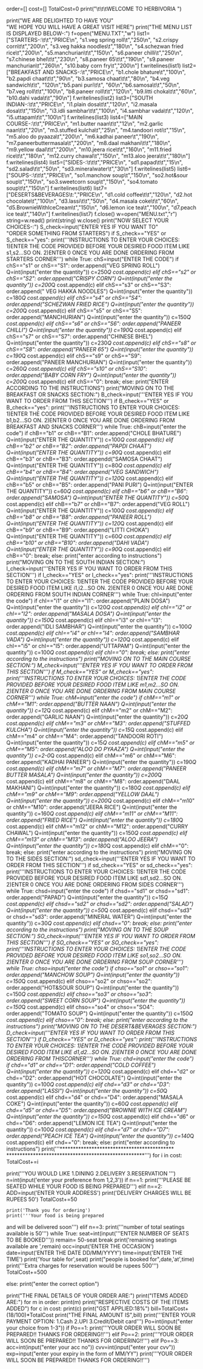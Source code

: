order=[]
cost=[]
TotalCost=0
print("\t\t\tWELCOME TO HERBIVORIA ")

print("WE ARE DELIGHTED TO HAVE YOU"\
      "WE HOPE YOU WILL HAVE A GREAT VISIT HERE")
print("THE MENU LIST IS DISPLAYED BELOW-:")
f=open("MENU.TXT","w")
list1=["STARTERS-:\t\t","PRICE\n",
       "s1.veg spring roll\t","250\n",
       "s2.crispy corn\t\t","200\n",
       "s3.veg hakka noodles\t","180\n",
       "s4.schezwan fried rice\t","200\n",
       "s5.manchurian\t\t","150\n",
       "s6.paneer chilli\t","250\n",
       "s7.chinese bhel\t\t","230\n",
       "s8.paneer 65\t\t","190\n",
       "s9.paneer manchurian\t","260\n",
       "s10.baby corn fry\t","200\n"]
f.writelines(list1)
list2=["BREAKFAST AND SNACKS-:\t","PRICE\n",
       "b1.chole bhature\t","100\n",
       "b2.papdi chaat\t\t","90\n",
       "b3.samosa chaat\t\t","80\n",
       "b4.veg sandwich\t\t",
       "120\n","b5.pani puri\t\t",
       "60\n","b6.samosa\t\t","50\n",
       "b7.veg roll\t\t","100\n",
       "b8.paneer roll\t\t","120\n",
       "b9.litti choka\t\t","60\n",
       "b10.dahi vada\t\t","90\n"]
f.writelines(list2)
list3=["SOUTH INDIAN-:\t\t","PRICE\n",
       "i1.plain dosa\t\t","120\n",
       "i2.masala dosa\t\t","150\n",
       "i3.idli sambhar\t\t","100\n",
       "i4.sambhar vada\t\t","120\n",
       "i5.uttapam\t\t","100\n"]
f.writelines(list3)
list4=["MAIN COURSE-:\t\t","PRICE\n",
       "m1.butter naan\t\t","12\n",
       "m2.garlic naan\t\t","20\n",
       "m3.stuffed kulcha\t","25\n",
       "m4.tandoori roti\t","15\n",
       "m5.aloo do pyaaza\t","200\n",
       "m6.kadhai paneer\t","190\n",
       "m7.paneerbuttermasala\t","200\n",
       "m8.daal makhani\t\t","180\n",
       "m9.yellow daal\t\t","200\n",
       "m10.jeera rice\t\t","160\n",
       "m11.fried rice\t\t","180\n",
       "m12.curry chawal\t","150\n",
       "m13.aloo jeera\t\t","180\n"]
f.writelines(list4)
list5=["SIDES-:\t\t\t","PRICE\n",
       "sd1.papad\t\t","15\n",
       "sd2.salad\t\t","50\n",
       "sd3.mineralwater\t","30\n"]
f.writelines(list5)
list6=["SOUPS-:\t\t\t","PRICE\n",
       "so1.manchow soup\t","150\n",
       "so2.hot&sour soup\t","150\n",
       "so3.sweetcorn soup\t","150\n",
       "so4.tomato soup\t\t","150\n"]
f.writelines(list6)
list7=["DESERTS&BEVERAGES\t:","PRICE\n",
       "d1.cold coffee\t\t","120\n",
       "d2.hot chocolate\t","100\n",
       "d3.lassi\t\t","50\n",
       "d4.masala coke\t\t","60\n",
       "d5.BrownieWithIceCream\t","150\n",
       "d6.lemon ice tea\t","100\n",
       "d7.peach ice tea\t","140\n"]
f.writelines(list7)
f.close()
w=open("MENU.txt","r")
string=w.read()
print(string)
w.close()
print("NOW SELECT YOUR CHOICES-:")
S_check=input("ENTER YES IF YOU WANT TO"\
              "ORDER SOMETHING FROM STARTERS")
if S_check=="YES" or S_check=="yes":
    print('''INSTRUCTIONS TO ENTER YOUR CHOICES:
1)ENTER THE CODE PROVIDED BEFORE
YOUR DESIRED FOOD ITEM
LIKE s1,s2...SO ON.
2)ENTER 0 ONCE YOU ARE DONE ORDERING
FROM STARTERS CORNER''')
    while True:
        chS=input("ENTER THE CODE")
        if chS=="s1" or chS=="S1":
            order.append("VEG SPRING ROLL")
            Q=int(input("enter the quantity"))
            c=250*Q
            cost.append(c)
        elif chS=="s2" or chS=="S2":
            order.append("CRISPY CORN")
            Q=int(input("enter the quantity"))
            c=200*Q
            cost.append(c)
        elif chS=="s3" or chS=="S3":
            order.append("  VEG HAKKA NOODLES")
            Q=int(input("enter the quantity"))
            c=180*Q
            cost.append(c)
        elif chS=="s4" or chS=="S4":
            order.append("SCHEZWAN FRIED RICE")
            Q=int(input("enter the quantity"))
            c=200*Q
            cost.append(c)
        elif chS=="s5" or chS=="S5":
            order.append("MANCHURIAN")
            Q=int(input("enter the quantity"))
            c=150*Q
            cost.append(c)
        elif chS=="s6" or chS=="S6":
            order.append("PANEER CHILLI")
            Q=int(input("enter the quantity"))
            c=190*Q
            cost.append(c)
        elif chS=="s7" or chS=="S7":
            order.append("CHINESE BHEL")
            Q=int(input("enter the quantity"))
            c=230*Q
            cost.append(c)
        elif chS=="s8" or chS=="S8":
            order.append("PANEER 65")
            Q=int(input("enter the quantity"))
            c=190*Q
            cost.append(c)
        elif chS=="s9" or chS=="S9":
            order.append("PANEER MANCHURIAN")
            Q=int(input("enter the quantity"))
            c=260*Q
            cost.append(c)
        elif chS=="s10" or chS=="S10":
            order.append("BABY CORN FRY")
            Q=int(input("enter the quantity"))
            c=200*Q
            cost.append(c)
        elif chS=="0":
            break;
        else:
            print("ENTER ACCORDING TO THE INSTRUCTIONS")
print("MOVING ON TO THE BREAKFAST OR SNACKS SECTION:")
B_check=input('''ENTER YES IF YOU WANT TO
ORDER FROM THIS SECTION''')
if B_check=="YES" or B_check=="yes":
    print('''INSTRUCTIONS TO ENTER YOUR CHOICES:
1)ENTER THE CODE PROVIDED BEFORE
YOUR DESIRED FOOD ITEM
LIKE b1,b2...SO ON.
2)ENTER 0 ONCE YOU ARE DONE ORDERING FROM
BREAKFAST AND SNACKS CORNER''')
    while True:
        chB=input("enter the code")
        if chB=="b1" or chB=="B1":
            order.append("CHOLE BHATURE")
            Q=int(input("ENTER THE QUANTITY"))
            c=100*Q
            cost.append(c)
        elif chB=="b2" or chB=="B2":
            order.append("PAPDI CHAAT")
            Q=int(input("ENTER THE QUANTITY"))
            c=90*Q
            cost.append(c)
        elif chB=="b3" or chB=="B3":
            order.appendd("SAMOSA CHAAT")
            Q=int(input("ENTER THE QUANTITY"))
            c=80*Q
            cost.append(c)
        elif chB=="b4" or chB=="B4":
            order.append("VEG SANDWICH")
            Q=int(input("ENTER THE QUANTITY"))
            c=120*Q
            cost.append(c)
        elif chB=="b5" or chB=="B5":
            order.append("PANI PURI")
            Q=int(input("ENTER THE QUANTITY"))
            c=60*Q
            cost.append(c)
        elif chB=="b6" or chB=="B6":
            order.append("SAMOSA")
            Q=int(input("ENTER THE QUANTITY"))
            c=50*Q
            cost.append(c)
        elif chB=="b7" or chB=="B7":
            order.append("VEG ROLL")
            Q=int(input("ENTER THE QUANTITY"))
            c=100*Q
            cost.append(c)
        elif chB=="b8" or chB=="B8":
            order.append("PANEER ROLL")
            Q=int(input("ENTER THE QUANTITY"))
            c=120*Q
            cost.append(c)
        elif chB=="b9" or chB=="B9":
            order.append("LITTI CHOKA")
            Q=int(input("ENTER THE QUANTITY"))
            c=60*Q
            cost.append(c)
        elif chB=="b10" or chB=="B10":
            order.append("DAHI VADA")
            Q=int(input("ENTER THE QUANTITY"))
            c=90*Q
            cost.append(c)
        elif chB=="0":
            break;
        else:
            print("enter according to instructions")
print("MOVING ON TO THE SOUTH INDIAN SECTION:")
I_check=input('''ENTER YES IF YOU WANT TO ORDER
FROM THIS SECTION''')
if I_check=="YES" or I_check=="yes":
    print('''INSTRUCTIONS TO ENTER YOUR CHOICES:
1)ENTER THE CODE PROVIDED BEFORE
YOUR DESIRED FOOD ITEM
LIKE i1,i2...SO ON.
2)ENTER 0 ONCE YOU ARE DONE ORDERING FROM
SOUTH INDIAN CORNER''')
    while True:
        chI=input("enter the code")
        if chI=="i1" or chI=="I1":
            order.append("PLAIN DOSA")
            Q=int(input("enter the quantity"))
            c=120*Q
            cost.append(c)
        elif chI=="i2" or chI=="I2":
            order.append("MASALA DOSA")
            Q=int(input("enter the quantity"))
            c=150*Q
            cost.append(c)
        elif chI=="i3" or chI=="I3":
            order.append("IDLI SAMBHAR")
            Q=int(input("enter the quantity"))
            c=100*Q
            cost.append(c)
        elif chI=="i4" or chI=="I4":
            order.append("SAMBHAR VADA")
            Q=int(input("enter the quantity"))
            c=120*Q
            cost.append(c)
        elif chI=="i5" or chI=="I5":
            order.append("UTTAPAM")
            Q=int(input("enter the quantity"))
            c=100*Q
            cost.append(c)
        elif chI=="0":
            break;
        else:
            print("enter according to the instructions")
print("MOVING ON TO THE MAIN COURSE SECTION:")
M_check=input('''ENTER YES IF YOU WANT TO ORDER
FROM THIS SECTION''')
if M_check=="YES" or M_check=="yes":
    print('''INSTRUCTIONS TO ENTER YOUR CHOICES:
1)ENTER THE CODE PROVIDED BEFORE
YOUR DESIRED FOOD ITEM
LIKE m1,m2...SO ON.
2)ENTER 0 ONCE YOU ARE DONE ORDERING FROM
MAIN COURSE CORNER''')
    while True:
        chM=input("enter the code")
        if chM=="m1" or chM=="M1":
            order.append("BUTTER NAAN")
            Q=int(input("enter the quantity"))
            c=12*Q
            cost.append(c)
        elif chM=="m2" or chM=="M2":
            order.append("GARLIC NAAN")
            Q=int(input("enter the quantity"))
            c=20*Q
            cost.append(c)
        elif chM=="m3" or chM=="M3":
            order.append("STUFFED KULCHA")
            Q=int(input("enter the quantity"))
            c=15*Q
            cost.append(c)
        elif chM=="m4" or chM=="M4":
            order.append("TANDOORI ROTI")
            Q=int(input("enter the quantity"))
            c=15*Q
            cost.append(c)
        elif chM=="m5" or chM=="M5":
            order.append("ALOO DO PYAAZA")
            Q=int(input("enter the quantity"))
            c=2-0*Q
            cost.append(c)
        elif chM=="m6" or chM=="M6":
            order.append("KADHAI PANEER")
            Q=int(input("enter the quantity"))
            c=190*Q
            cost.append(c)
        elif chM=="m7" or chM=="M7":
            order.append("PANEER BUTTER MASALA")
            Q=int(input("enter the quantity"))
            c=200*Q
            cost.append(c)
        elif chM=="m8" or chM=="M8":
            order.append("DAAL MAKHANI")
            Q=int(input("enter the quantity"))
            c=180*Q
            cost.append(c)
        elif chM=="m9" or chM=="M9":
            order.append("YELLOW DAAL")
            Q=int(input("enter the quantity"))
            c=200*Q
            cost.append(c)
        elif chM=="m10" or chM=="M10":
            order.append("JEERA RICE")
            Q=int(input("enter the quantity"))
            c=160*Q
            cost.append(c)
        elif chM=="m11" or chM=="M11":
            order.append("FRIED RICE")
            Q=int(input("enter the quantity"))
            c=180*Q
            cost.append(c)
        elif chM=="m12" or chM=="M12":
            order.append("CURRY CHAWAL")
            Q=int(input("enter the quantity"))
            c=150*Q
            cost.append(c)
        elif chM=="m13" or chM=="M13":
            order.append("ALOO JEERA")
            Q=int(input("enter the quantity"))
            c=180*Q
            cost.append(c)
        elif chM=="0":
            break;
        else:
            print("enter according to the instructions")
print("MOVING ON TO THE SIDES SECTION:")
sd_check=input('''ENTER YES IF YOU WANT TO ORDER
FROM THIS SECTION''')
if sd_check=="YES" or sd_check=="yes":
    print('''INSTRUCTIONS TO ENTER YOUR CHOICES:
1)ENTER THE CODE PROVIDED BEFORE
YOUR DESIRED FOOD ITEM
LIKE sd1,sd2...SO ON.
2)ENTER 0 ONCE YOU ARE DONE ORDERING
FROM SIDES CORNER''')
    while True:
        chsd=input("enter the code")
        if chsd=="sd1" or chsd=="sd1":
            order.append("PAPAD")
            Q=int(input("enter the quantity"))
            c=15*Q
            cost.append(c)
        elif chsd=="sd2" or chsd=="sd2":
            order.append("SALAD")
            Q=int(input("enter the quantity"))
            c=50*Q
            cost.append(c)
        elif chsd=="sd3" or chsd=="sd3":
            order.append("MINERAL WATER")
            Q=int(input("enter the quantity"))
            c=30*Q
            cost.append(c)
        elif chsd=="0":
            break;
        else:
            print("enter according to the instructions")
print("MOVING ON TO THE SOUP SECTION:")
SO_check=input('''ENTER YES IF YOU WANT TO ORDER
FROM THIS SECTION''')
if SO_check=="YES" or SO_check=="yes":
    print('''INSTRUCTIONS TO ENTER YOUR CHOICES:
1)ENTER THE CODE PROVIDED BEFORE
YOUR DESIRED FOOD ITEM
LIKE so1,so2...SO ON.
2)ENTER 0 ONCE YOU ARE DONE ORDERING
FROM SOUP CORNER''')
    while True:
        chso=input("enter the code")
        if chso=="so1" or chso=="so1":
            order.append("MANCHOW SOUP")
            Q=int(input("enter the quantity"))
            c=150*Q
            cost.append(c)
        elif chso=="so2" or chso=="so2":
            order.append("HOT&SOUR SOUP")
            Q=int(input("enter the quantity"))
            c=150*Q
            cost.append(c)
        elif chso=="so3" or chso=="so3":
            order.append("SWEET CORN SOUP")
            Q=int(input("enter the quantity"))
            c=150*Q
            cost.append(c)
        elif chso=="so4" or chso=="SO4":
            order.append("TOMATO SOUP")
            Q=int(input("enter the quantity"))
            c=150*Q
            cost.append(c)
        elif chso=="0":
            break;
        else:
            print("enter according to the instructions")
print("MOVING ON TO THE DESERT&BEVERAGES SECTION:")
D_check=input('''ENTER YES IF YOU WANT TO ORDER
FROM THIS SECTION''')
if D_check=="YES" or D_check=="yes":
    print('''INSTRUCTIONS TO ENTER YOUR CHOICES:
1)ENTER THE CODE PROVIDED BEFORE
YOUR DESIRED FOOD ITEM
LIKE d1,d2...SO ON.
2)ENTER 0 ONCE YOU ARE DONE ORDERING
FROM THISCORNER''')
    while True:
        chd=input("enter the code")
        if chd=="d1" or chd=="D1":
            order.append("COLD COFFEE")
            Q=int(input("enter the quantity"))
            c=120*Q
            cost.append(c)
        elif chd=="d2" or chd=="D2":
            order.append("HOT CHOCOLATE")
            Q=int(input("enter the quantity"))
            c=100*Q
            cost.append(c)
        elif chd=="d3" or chd=="D3":
            order.append("LASSI")
            Q=int(input("enter the quantity"))
            c=50*Q
            cost.append(c)
        elif chd=="d4" or chd=="D4":
            order.append("MASALA COKE")
            Q=int(input("enter the quantity"))
            c=60*Q
            cost.append(c)
        elif chd=="d5" or chd=="D5":
            order.append("BROWNIE WITH ICE CREAM")
            Q=int(input("enter the quantity"))
            c=150*Q
            cost.append(c)
        elif chd=="d6" or chd=="D6":
            order.append("LEMON ICE TEA")
            Q=int(input("enter the quantity"))
            c=100*Q
            cost.append(c)
        elif chd=="d7" or chd=="D7":
            order.append("PEACH ICE TEA")
            Q=int(input("enter the quantity"))
            c=140*Q
            cost.append(c)
        elif chd=="0":
            break;
        else:
            print("enter according to instructions")
print('''*******************************************
****************************************************''')
for i in cost:
    TotalCost+=i
        

print('''YOU WOULD LIKE
1.DINING
2.DELIVERY
3.RESERVATION ''')
n=int(input('enter your preference from 1,2,3'))
if n==1:
    print('''PLEASE BE SEATED WHILE YOUR
FOOD IS BEING PREPARED''')
elif n==2:
    ADD=input('ENTER YOUR ADDRESS')
    print('DELIVERY CHARGES WILL BE RUPEES 50')
    TotalCost+=50
    
    print('Thank you for ordering')
    print('''Your food is being prepared
and will be delivered soon''')
elif n==3:
    print('''number of total
          seatings available is 50''')
    while True:
        seat=int(input('''ENTER NUMBER OF
SEATS TO BE BOOKED'''))
        remain= 50-seat
        break
    print('remaining seatings available are ',remain) 
    occ=input('ENTER THE OCCASION')
    date=input('ENTER THE DATE DD/MM/YYYY')
    time=input('ENTER THE TIME')
    print('Your table for',seat)
    print("people is booked for",date,'at',time)
    print('''Extra charges for reservation
would be rupees 500''')
    TotalCost+=500
    
    
    
else:
    print("enter the correct option")


print("THE FINAL DETAILS OF YOUR ORDER ARE:")
print("ITEMS ADDED ARE:")
for m in order:
    print(m)
print("RESPECTIVE COSTS OF THE ITEMS ADDED")
for c in cost:
    print(c)
print("GST APPLIED:18%")
bill=TotalCost+(18/100)*TotalCost
print("THE FINAL AMOUNT IS",bill)
print('''ENTER YOUR PAYMENT OPTION:
1.Cash
2.UPI
3.Credit/Debit card''')
Po=int(input("enter your choice from 1-3"))
if Po==1:
    print('''YOUR ORDER WILL SOON BE PREPARED!!
THANKS FOR ORDERING!!''')
elif Po==2:
    print('''YOUR ORDER WILL SOON BE PREPARED!!
THANKS FOR ORDERING!!''')
elif Po==3:
    acc=int(input("enter your acc no"))
    cvv=int(input("enter your cvv"))
    exp=input("enter your expiry in the form of MM/YY")
    print('''YOUR ORDER WILL SOON BE PREPARED!!
THANKS FOR ORDERING!!''')

